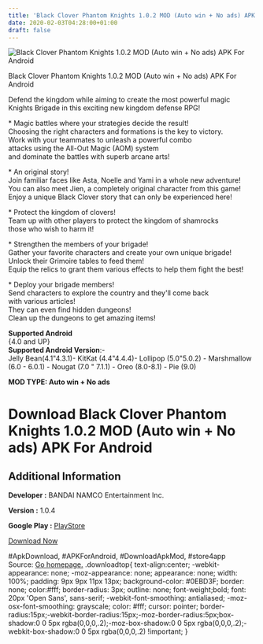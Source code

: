```yaml
---
title: 'Black Clover Phantom Knights 1.0.2 MOD (Auto win + No ads) APK For Android'
date: 2020-02-03T04:28:00+01:00
draft: false
---
```


![Black Clover Phantom Knights 1.0.2 MOD (Auto win + No ads) APK For Android](https://i2.wp.com/apkhome.net/wp-content/uploads/2020/02/Black-Clover-Phantom-Knights-1.0.2-MOD-Auto-win-No-ads.png "Black Clover Phantom Knights 1.0.2 MOD (Auto win + No ads) APK For Android")

  

Black Clover Phantom Knights 1.0.2 MOD (Auto win + No ads) APK For Android

Defend the kingdom while aiming to create the most powerful magic  
Knights Brigade in this exciting new kingdom defense RPG!

\* Magic battles where your strategies decide the result!  
Choosing the right characters and formations is the key to victory.  
Work with your teammates to unleash a powerful combo  
attacks using the All-Out Magic (AOM) system  
and dominate the battles with superb arcane arts!

\* An original story!  
Join familiar faces like Asta, Noelle and Yami in a whole new adventure!  
You can also meet Jien, a completely original character from this game!  
Enjoy a unique Black Clover story that can only be experienced here!

\* Protect the kingdom of clovers!  
Team up with other players to protect the kingdom of shamrocks  
those who wish to harm it!

\* Strengthen the members of your brigade!  
Gather your favorite characters and create your own unique brigade!  
Unlock their Grimoire tables to feed them!  
Equip the relics to grant them various effects to help them fight the best!

\* Deploy your brigade members!  
Send characters to explore the country and they'll come back  
with various articles!  
They can even find hidden dungeons!  
Clean up the dungeons to get amazing items!

**Supported Android**  
{4.0 and UP}  
**Supported Android Version**:-  
Jelly Bean(4.1"4.3.1)- KitKat (4.4"4.4.4)- Lollipop (5.0"5.0.2) - Marshmallow (6.0 - 6.0.1) - Nougat (7.0 " 7.1.1) - Oreo (8.0-8.1) - Pie (9.0)

**MOD TYPE: Auto win + No ads**

Download Black Clover Phantom Knights 1.0.2 MOD (Auto win + No ads) APK For Android
===================================================================================

Additional Information
----------------------

**Developer :** BANDAI NAMCO Entertainment Inc.

**Version :** 1.0.4

**Google Play :** [PlayStore](https://play.google.com/store/apps/details?id=com.bandainamcoent.blackcloverinfiniteknightsww)

  

[Download Now](https://store4app.co/post/black-clover-phantom-knights-1-0-2-mod-auto-win-no-ads-apk-for-android_1580662214)

  
#ApkDownload, #APKForAndroid, #DownloadApkMod, #store4app  
Source: [Go homepage.](https://store4app.co/post/black-clover-phantom-knights-1-0-2-mod-auto-win-no-ads-apk-for-android_1580662214) .downloadtop{ text-align:center; -webkit-appearance: none; -moz-appearance: none; appearance: none; width: 100%; padding: 9px 9px 11px 13px; background-color: #0EBD3F; border: none; color:#fff; border-radius: 3px; outline: none; font-weight;bold; font: 20px 'Open Sans', sans-serif; -webkit-font-smoothing: antialiased; -moz-osx-font-smoothing: grayscale; color: #fff; cursor: pointer; border-radius:15px;-webkit-border-radius:15px;-moz-border-radius:5px;box-shadow:0 0 5px rgba(0,0,0,.2);-moz-box-shadow:0 0 5px rgba(0,0,0,.2);-webkit-box-shadow:0 0 5px rgba(0,0,0,.2) !important; }